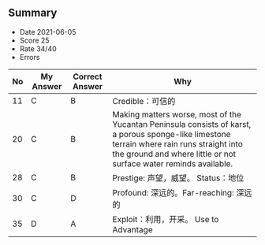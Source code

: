 ## Summary
- Date 2021-06-05
- Score 25
- Rate 34/40
- Errors


| No | My Answer | Correct Answer | Why |
|----|-----------|----------------|-----|
|11| C| B | Credible：可信的|
|20| C| B| Making matters worse, most of the Yucantan Peninsula consists of karst, a porous sponge-like limestone terrain where rain runs straight into the ground and where little or not surface water reminds available.|
|28| C | B | Prestige: 声望，威望。 Status：地位 |
|30 | C | D| Profound: 深远的。Far-reaching: 深远的|
|35| D | A | Exploit：利用，开采。 Use to Advantage| 
